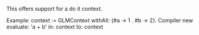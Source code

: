 This offers support for a do it context.

Example:
context := GLMContext withAll: {#a -> 1 . #b -> 2}.
Compiler new evaluate: 'a + b' in: context to: context